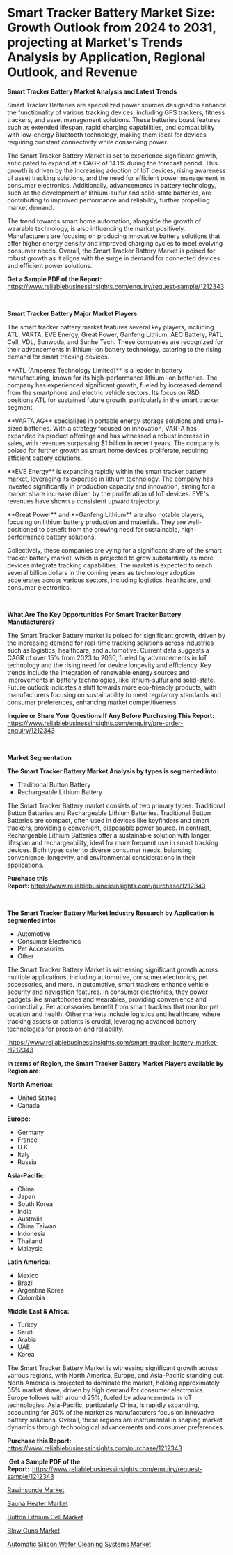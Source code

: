 <p><h1>Smart Tracker Battery Market Size: Growth Outlook from 2024 to 2031, projecting at Market's Trends Analysis by Application, Regional Outlook, and Revenue</h1></p><p><strong>Smart Tracker Battery Market Analysis and Latest Trends</strong></p>
<p><p>Smart Tracker Batteries are specialized power sources designed to enhance the functionality of various tracking devices, including GPS trackers, fitness trackers, and asset management solutions. These batteries boast features such as extended lifespan, rapid charging capabilities, and compatibility with low-energy Bluetooth technology, making them ideal for devices requiring constant connectivity while conserving power.</p><p>The Smart Tracker Battery Market is set to experience significant growth, anticipated to expand at a CAGR of 14.1% during the forecast period. This growth is driven by the increasing adoption of IoT devices, rising awareness of asset tracking solutions, and the need for efficient power management in consumer electronics. Additionally, advancements in battery technology, such as the development of lithium-sulfur and solid-state batteries, are contributing to improved performance and reliability, further propelling market demand.</p><p>The trend towards smart home automation, alongside the growth of wearable technology, is also influencing the market positively. Manufacturers are focusing on producing innovative battery solutions that offer higher energy density and improved charging cycles to meet evolving consumer needs. Overall, the Smart Tracker Battery Market is poised for robust growth as it aligns with the surge in demand for connected devices and efficient power solutions.</p></p>
<p><strong>Get a Sample PDF of the Report:&nbsp;</strong> <a href="https://www.reliablebusinessinsights.com/enquiry/request-sample/1212343?utm_campaign=63&utm_medium=2&utm_source=Github&utm_content=ia&utm_term=17122024&utm_id=smart-tracker-battery">https://www.reliablebusinessinsights.com/enquiry/request-sample/1212343</a></p>
<p>&nbsp;</p>
<p><strong>Smart Tracker Battery Major Market Players</strong></p>
<p><p>The smart tracker battery market features several key players, including ATL, VARTA, EVE Energy, Great Power, Ganfeng Lithium, AEC Battery, PATL Cell, VDL, Sunwoda, and Sunhe Tech. These companies are recognized for their advancements in lithium-ion battery technology, catering to the rising demand for smart tracking devices.</p><p>**ATL (Amperex Technology Limited)** is a leader in battery manufacturing, known for its high-performance lithium-ion batteries. The company has experienced significant growth, fueled by increased demand from the smartphone and electric vehicle sectors. Its focus on R&D positions ATL for sustained future growth, particularly in the smart tracker segment.</p><p>**VARTA AG** specializes in portable energy storage solutions and small-sized batteries. With a strategy focused on innovation, VARTA has expanded its product offerings and has witnessed a robust increase in sales, with revenues surpassing $1 billion in recent years. The company is poised for further growth as smart home devices proliferate, requiring efficient battery solutions.</p><p>**EVE Energy** is expanding rapidly within the smart tracker battery market, leveraging its expertise in lithium technology. The company has invested significantly in production capacity and innovation, aiming for a market share increase driven by the proliferation of IoT devices. EVE's revenues have shown a consistent upward trajectory.</p><p>**Great Power** and **Ganfeng Lithium** are also notable players, focusing on lithium battery production and materials. They are well-positioned to benefit from the growing need for sustainable, high-performance battery solutions.</p><p>Collectively, these companies are vying for a significant share of the smart tracker battery market, which is projected to grow substantially as more devices integrate tracking capabilities. The market is expected to reach several billion dollars in the coming years as technology adoption accelerates across various sectors, including logistics, healthcare, and consumer electronics.</p></p>
<p>&nbsp;</p>
<p><strong>What Are The Key Opportunities For Smart Tracker Battery Manufacturers?</strong></p>
<p><p>The Smart Tracker Battery market is poised for significant growth, driven by the increasing demand for real-time tracking solutions across industries such as logistics, healthcare, and automotive. Current data suggests a CAGR of over 15% from 2023 to 2030, fueled by advancements in IoT technology and the rising need for device longevity and efficiency. Key trends include the integration of renewable energy sources and improvements in battery technologies, like lithium-sulfur and solid-state. Future outlook indicates a shift towards more eco-friendly products, with manufacturers focusing on sustainability to meet regulatory standards and consumer preferences, enhancing market competitiveness.</p></p>
<p><strong>Inquire or Share Your Questions If Any Before Purchasing This Report:</strong> <a href="https://www.reliablebusinessinsights.com/enquiry/pre-order-enquiry/1212343?utm_campaign=63&utm_medium=2&utm_source=Github&utm_content=ia&utm_term=17122024&utm_id=smart-tracker-battery">https://www.reliablebusinessinsights.com/enquiry/pre-order-enquiry/1212343</a></p>
<p>&nbsp;</p>
<p><strong>Market Segmentation</strong></p>
<p><strong>The Smart Tracker Battery Market Analysis by types is segmented into:</strong></p>
<p><ul><li>Traditional Button Battery</li><li>Rechargeable Lithium Battery</li></ul></p>
<p><p>The Smart Tracker Battery market consists of two primary types: Traditional Button Batteries and Rechargeable Lithium Batteries. Traditional Button Batteries are compact, often used in devices like keyfinders and smart trackers, providing a convenient, disposable power source. In contrast, Rechargeable Lithium Batteries offer a sustainable solution with longer lifespan and rechargeability, ideal for more frequent use in smart tracking devices. Both types cater to diverse consumer needs, balancing convenience, longevity, and environmental considerations in their applications.</p></p>
<p><strong>Purchase this Report:&nbsp;</strong><a href="https://www.reliablebusinessinsights.com/purchase/1212343?utm_campaign=63&utm_medium=2&utm_source=Github&utm_content=ia&utm_term=17122024&utm_id=smart-tracker-battery">https://www.reliablebusinessinsights.com/purchase/1212343</a></p>
<p>&nbsp;</p>
<p><strong>The Smart Tracker Battery Market Industry Research by Application is segmented into:</strong></p>
<p><ul><li>Automotive</li><li>Consumer Electronics</li><li>Pet Accessories</li><li>Other</li></ul></p>
<p><p>The Smart Tracker Battery Market is witnessing significant growth across multiple applications, including automotive, consumer electronics, pet accessories, and more. In automotive, smart trackers enhance vehicle security and navigation features. In consumer electronics, they power gadgets like smartphones and wearables, providing convenience and connectivity. Pet accessories benefit from smart trackers that monitor pet location and health. Other markets include logistics and healthcare, where tracking assets or patients is crucial, leveraging advanced battery technologies for precision and reliability.</p></p>
<p><a href="https://www.reliablebusinessinsights.com/smart-tracker-battery-market-r1212343?utm_campaign=63&utm_medium=2&utm_source=Github&utm_content=ia&utm_term=17122024&utm_id=smart-tracker-battery">&nbsp;https://www.reliablebusinessinsights.com/smart-tracker-battery-market-r1212343</a></p>
<p><strong>In terms of Region, the Smart Tracker Battery Market Players available by Region are:</strong></p>
<p>
    <p> <strong> North America: </strong>
        <ul>
            <li>United States</li>
            <li>Canada</li>
        </ul>
        </p> 
    <p> <strong> Europe: </strong>
        <ul>
            <li>Germany</li>
            <li>France</li>
            <li>U.K.</li>
            <li>Italy</li>
            <li>Russia</li>
        </ul>
        </p> 
    <p> <strong> Asia-Pacific: </strong>
        <ul>
            <li>China</li>
            <li>Japan</li>
            <li>South Korea</li>
            <li>India</li>
            <li>Australia</li>
            <li>China Taiwan</li>
            <li>Indonesia</li>
            <li>Thailand</li>
            <li>Malaysia</li>
        </ul>
        </p> 
    <p> <strong> Latin America: </strong>
        <ul>
            <li>Mexico</li>
            <li>Brazil</li>
            <li>Argentina Korea</li>
            <li>Colombia</li>
        </ul>
        </p> 
    <p> <strong> Middle East & Africa: </strong>
        <ul>
            <li>Turkey</li>
            <li>Saudi</li>
            <li>Arabia</li>
            <li>UAE</li>
            <li>Korea</li>
        </ul>
    </p>
    </p>
<p><p>The Smart Tracker Battery Market is witnessing significant growth across various regions, with North America, Europe, and Asia-Pacific standing out. North America is projected to dominate the market, holding approximately 35% market share, driven by high demand for consumer electronics. Europe follows with around 25%, fueled by advancements in IoT technologies. Asia-Pacific, particularly China, is rapidly expanding, accounting for 30% of the market as manufacturers focus on innovative battery solutions. Overall, these regions are instrumental in shaping market dynamics through technological advancements and consumer preferences.</p></p>
<p><strong>Purchase this Report: </strong><a href="https://www.reliablebusinessinsights.com/purchase/1212343?utm_campaign=63&utm_medium=2&utm_source=Github&utm_content=ia&utm_term=17122024&utm_id=smart-tracker-battery">https://www.reliablebusinessinsights.com/purchase/1212343</a></p>
<p>&nbsp;<strong>Get a Sample PDF of the Report:&nbsp;&nbsp;</strong><a href="https://www.reliablebusinessinsights.com/enquiry/request-sample/1212343?utm_campaign=63&utm_medium=2&utm_source=Github&utm_content=ia&utm_term=17122024&utm_id=smart-tracker-battery">https://www.reliablebusinessinsights.com/enquiry/request-sample/1212343</a></p>
<p><strong></strong></p>
<p><p><a href="https://www.linkedin.com/pulse/rawinsonde-market-report-creating-business-strategies-projected-jkqme?utm_campaign=63&utm_medium=2&utm_source=Github&utm_content=ia&utm_term=17122024&utm_id=smart-tracker-battery">Rawinsonde Market</a></p><p><a href="https://www.linkedin.com/pulse/analysis-global-sauna-heater-market-present-landscape-prospects-vbtdf?utm_campaign=63&utm_medium=2&utm_source=Github&utm_content=ia&utm_term=17122024&utm_id=smart-tracker-battery">Sauna Heater Market</a></p><p><a href="https://github.com/JubayerMia832/Market-Research-Report-List-1/blob/main/button-lithium-cell-market.md?utm_campaign=63&utm_medium=2&utm_source=Github&utm_content=ia&utm_term=17122024&utm_id=smart-tracker-battery">Button Lithium Cell Market</a></p><p><a href="https://www.linkedin.com/pulse/detailed-market-study-global-blow-guns-industry-2024-2031-bdgmf?utm_campaign=63&utm_medium=2&utm_source=Github&utm_content=ia&utm_term=17122024&utm_id=smart-tracker-battery">Blow Guns Market</a></p><p><a href="https://github.com/millionkaryn68/Market-Research-Report-List-1/blob/main/automatic-silicon-wafer-cleaning-systems-market.md?utm_campaign=63&utm_medium=2&utm_source=Github&utm_content=ia&utm_term=17122024&utm_id=smart-tracker-battery">Automatic Silicon Wafer Cleaning Systems Market</a></p></p>